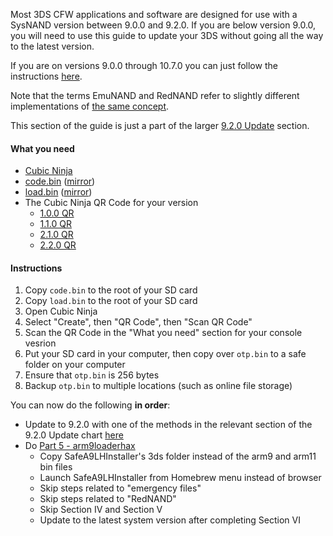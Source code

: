 Most 3DS CFW applications and software are designed for use with a SysNAND version between 9.0.0 and 9.2.0. If you are below version 9.0.0, you will need to use this guide to update your 3DS without going all the way to the latest version.    

If you are on versions 9.0.0 through 10.7.0 you can just follow the instructions [here](https://github.com/Plailect/Guide/wiki/Get-Started).

Note that the terms EmuNAND and RedNAND refer to slightly different implementations of [the same concept](http://3dbrew.org/wiki/NAND_Redirection).

This section of the guide is just a part of the larger [9.2.0 Update](https://github.com/Plailect/Guide/wiki/9.2.0-Update) section.

#### What you need

* [Cubic Ninja](http://www.amazon.com//dp/B004SG211I)
* [code.bin](https://mega.nz/#!90ExEJBa!_w5KYJIEM4NX0C5YwjCNSkt0nR2Bj-wc9C58fB3dFu0) ([mirror](https://drive.google.com/open?id=0BzPfvjeuhqoDdjBMRGV5TW85aVk))
* [load.bin](https://mega.nz/#!lss0VQwY!eDBMwrbpw3wapA82cNOYCJOAxYQPoHZz0AuW-dMOIqo) ([mirror](https://drive.google.com/open?id=0BzPfvjeuhqoDeF9NbVZOTjdKRlU))
* The Cubic Ninja QR Code for your version    
  + [1.0.0 QR](https://i.imgur.com/7Q35Tuy.png)    
  + [1.1.0 QR](https://i.imgur.com/vq8D7Mz.png)    
  + [2.1.0 QR](https://i.imgur.com/VP1D8vt.png)    
  + [2.2.0 QR](https://i.imgur.com/hGnRAq8.png)    

#### Instructions

1. Copy `code.bin` to the root of your SD card
2. Copy `load.bin` to the root of your SD card
3. Open Cubic Ninja
4. Select "Create", then "QR Code", then "Scan QR Code"
5. Scan the QR Code in the "What you need" section for your console vesrion
6. Put your SD card in your computer, then copy over `otp.bin` to a safe folder on your computer
7. Ensure that `otp.bin` is 256 bytes
8. Backup `otp.bin` to multiple locations (such as online file storage)

You can now do the following **in order**:
+ Update to 9.2.0 with one of the methods in the relevant section of the 9.2.0 Update chart [here](https://github.com/Plailect/Guide/wiki/9.2.0-Update) 
+ Do [Part 5 - arm9loaderhax](https://github.com/Plailect/Guide/wiki/Part-5-(arm9loaderhax)) 
    + Copy SafeA9LHInstaller's 3ds folder instead of the arm9 and arm11 bin files
    + Launch SafeA9LHInstaller from Homebrew menu instead of browser
    + Skip steps related to "emergency files"
    + Skip steps related to "RedNAND"
    + Skip Section IV and Section V
    + Update to the latest system version after completing Section VI
